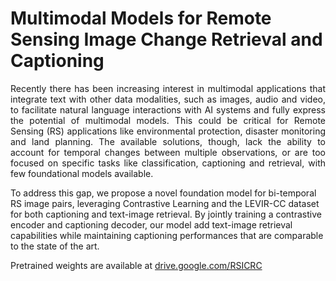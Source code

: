 # Multimodal Models for Remote Sensing Image Change Retrieval and Captioning

<p align="justify">
Recently there has been increasing interest in multimodal applications that integrate text with other data modalities, such as images, audio and video, to facilitate natural language interactions with AI systems and fully express the potential of multimodal models. This could be critical for Remote Sensing (RS) applications like environmental protection, disaster monitoring and land planning. The available solutions, though, lack the ability to account for temporal changes between multiple observations, or are too focused on specific tasks like classification, captioning and retrieval, with few foundational models available.

To address this gap, we propose a novel foundation model for bi-temporal RS image pairs, leveraging Contrastive Learning and the LEVIR-CC dataset for both captioning and text-image retrieval. By jointly training a contrastive encoder and captioning decoder, our model add text-image retrieval capabilities while maintaining captioning performances that are comparable to the state of the art.
</p>

Pretrained weights are available at [drive.google.com/RSICRC](https://drive.google.com/drive/folders/1iTrXry4gR-tHNp34hk4fS8-S4_jdCXC1?usp=sharing)
